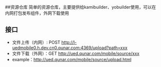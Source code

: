 ##资源仓库
简单的资源仓库，主要提供给kamibuilder、yobuilder使用，可以在内网打包发布组件，外网下载使用

## 接口
* 文件上传（内网）: POST http://l-uedmobile0.h.dev.cn0.qunar.com:4369/upload?path=xxx
* 文件下载（外网）：GET http://ued.qunar.com/mobile/source/xxx
* example：http://ued.qunar.com/mobile/source/upload.html
